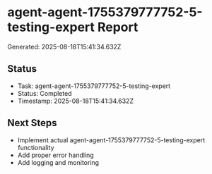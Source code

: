 # agent-agent-1755379777752-5-testing-expert Report

Generated: 2025-08-18T15:41:34.632Z

## Status
- Task: agent-agent-1755379777752-5-testing-expert
- Status: Completed
- Timestamp: 2025-08-18T15:41:34.632Z

## Next Steps
- Implement actual agent-agent-1755379777752-5-testing-expert functionality
- Add proper error handling
- Add logging and monitoring
